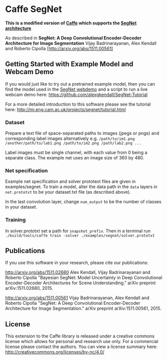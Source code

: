 # Caffe SegNet
**This is a modified version of [Caffe](https://github.com/BVLC/caffe) which supports the [SegNet architecture](http://mi.eng.cam.ac.uk/projects/segnet/)**

As described in **SegNet: A Deep Convolutional Encoder-Decoder Architecture for Image Segmentation** Vijay Badrinarayanan, Alex Kendall and Roberto Cipolla [http://arxiv.org/abs/1511.00561]

## Getting Started with Example Model and Webcam Demo

If you would just like to try out a pretrained example model, then you can find the model used in the [SegNet webdemo](http://mi.eng.cam.ac.uk/projects/segnet/) and a script to run a live webcam demo here:
https://github.com/alexgkendall/SegNet-Tutorial

For a more detailed introduction to this software please see the tutorial here:
http://mi.eng.cam.ac.uk/projects/segnet/tutorial.html

### Dataset

Prepare a text file of space-separated paths to images (jpegs or pngs) and corresponding label images alternatively e.g. ```/path/to/im1.png /another/path/to/lab1.png /path/to/im2.png /path/lab2.png ...```

Label images must be single channel, with each value from 0 being a separate class. The example net uses an image size of 360 by 480.

### Net specification

Example net specification and solver prototext files are given in examples/segnet.
To train a model, alter the data path in the ```data``` layers in ```net.prototxt``` to be your dataset.txt file (as described above).

In the last convolution layer, change ```num_output``` to be the number of classes in your dataset.

### Training

In solver.prototxt set a path for ```snapshot_prefix```. Then in a terminal run
```./build/tools/caffe train -solver ./examples/segnet/solver.prototxt```

## Publications

If you use this software in your research, please cite our publications:

http://arxiv.org/abs/1511.02680
Alex Kendall, Vijay Badrinarayanan and Roberto Cipolla "Bayesian SegNet: Model Uncertainty in Deep Convolutional Encoder-Decoder Architectures for Scene Understanding." arXiv preprint arXiv:1511.02680, 2015.

http://arxiv.org/abs/1511.00561
Vijay Badrinarayanan, Alex Kendall and Roberto Cipolla "SegNet: A Deep Convolutional Encoder-Decoder Architecture for Image Segmentation." arXiv preprint arXiv:1511.00561, 2015. 


## License

This extension to the Caffe library is released under a creative commons license which allows for personal and research use only. For a commercial license please contact the authors. You can view a license summary here:
http://creativecommons.org/licenses/by-nc/4.0/
